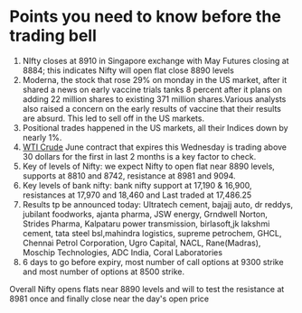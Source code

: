 # Points you need to know before the trading bell
1. NIfty closes at 8910 in Singapore exchange with May Futures closing at 8884; this indicates Nifty will open flat close 8890 levels
2. Moderna, the stock that rose 29% on monday in the US market, after it shared a news on early vaccine trials tanks 8 percent after it plans on adding 22 million shares to existing 371 million shares.Various analysts also raised a concern on the early results of vaccine that their results are absurd. This led to sell off in the US markets. 
3. Positional trades happened in the US markets, all their Indices down by nearly 1%. 
4. [WTI Crude](https://github.com/gauravkumar28/TrademanzaWebPages/blob/master/docs/glossaries/wti.html) June contract that expires this Wednesday is trading above 30 dollars for the first in last 2 months is a key factor to check.
4. Key of levels of Nifty: we expect Nifty to open flat near 8890 levels, supports at 8810 and 8742, resistance at 8981 and 9094. 
5. Key levels of bank nifty: bank nifty support at 17,190  & 16,900, resistances at 17,970 and 18,460 and Last traded at 17,486.25
6. Results tp be announced today: Ultratech cement, bajajj auto, dr reddys, jubilant foodworks, ajanta pharma, JSW energy, Grndwell Norton, Strides Pharma, Kalpataru power transmission, birlasoft,jk lakshmi cement, tata steel bsl,mahindra logistics, supreme petrochem, GHCL, Chennai Petrol Corporation, Ugro Capital, NACL, Rane(Madras), Moschip Technologies, ADC India, Coral Laboratories
7. 6 days to go before expiry, most number of call options at 9300 strike and most number of options at 8500 strike.

Overall Nifty opens flats near 8890 levels and will to test the resistance at 8981 once and finally close near the day's open price
